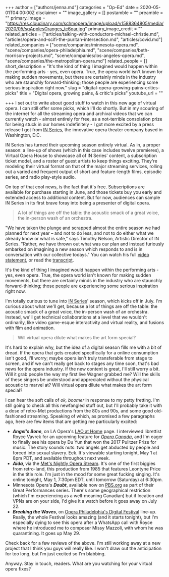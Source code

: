 +++
author = ["authors/jenna.md"]
categories = "Op-Ed"
date = 2020-05-01T04:00:00Z
disclaimer = ""
image_gallery = []
postamble = ""
preamble = ""
primary_image = "https://res.cloudinary.com/schmopera/image/upload/v1588364805/media/2020/05/sqApplesOranges_tc6qar.jpg"
primary_image_credit = ""
related_articles = ["articles/talking-with-conductors-michael-christie.md", "articles/opera-and-scifi-the-puritan-intersection.md", "articles/covid.md"]
related_companies = ["scene/companies/minnesota-opera.md", "scene/companies/opera-philadelphia.md", "scene/companies/beth-morrison-projects.md", "scene/companies/los-angeles-opera.md", "scene/companies/the-metropolitan-opera.md"]
related_people = []
short_description = "It's the kind of thing I imagined would happen within the performing arts - yes, even opera. True, the opera world isn't known for making sudden movements, but there are certainly minds in the industry who are staunchly forward-thinking; those people are experiencing some serious inspiration right now."
slug = "digital-opera-growing-pains-critics-picks"
title = "Digital opera, growing pains, & critic's picks"
youtube_url = ""

+++
I set out to write about good stuff to watch in this new age of virtual opera. I can still offer some picks, which I'll do shortly. But in my scouring of the internet for all the streaming opera and archival videos that we can currently watch - almost entirely for free, as a not-terrible consolation prize for being stuck in our homes indefinitely - I got more excited by a press release I got from [IN Series](http://www.inseries.org/), the innovative opera theater company based in Washington, D.C.

IN Series has turned their upcoming season entirely virtual. As in, a proper season: a line-up of shows (which in this case includes twelve premieres), a Virtual Opera House to showcase all of IN Series' content, a subscription ticket model, and a roster of guest artists to keep things exciting. They're modeling their virtual format on that of the major streaming services, rolling out a varied and frequent output of short and feature-length films, episodic series, and radio play-style audio.

On top of that cool news, is the fact that it's free. Subscriptions are available for purchase starting in June, and those tickets buy you early and extended access to additional content. But for now, audiences can sample IN Series in its first brave foray into being a presenter of digital opera.

> A lot of things are off the table: the acoustic smack of a great voice, the in-person wash of an orchestra.

"We have taken the plunge and scrapped almost the entire season we had planned for next year – and not to do less, and not to do either what we already know or what is safe," says Timothy Nelson, Artistic Director of IN Series. "Rather, we have thrown out what was our plan and instead furiously embarked on imagining a new season which responds to and is in conversation with our collective todays." You can watch his full [video statement](https://youtu.be/JcY-2nhnAiY), or read the [transcript](http://www.inseries.org/a-message-from-timothy).

It's the kind of thing I imagined would happen within the performing arts - yes, even opera. True, the opera world isn't known for making sudden movements, but there are certainly minds in the industry who are staunchly forward-thinking; those people are experiencing some serious inspiration right now.

I'm totally curious to tune into [IN Series](http://www.inseries.org/)' season, which kicks off in July. I'm curious about what we'll get, because a lot of things are off the table: the acoustic smack of a great voice, the in-person wash of an orchestra. Instead, we'll get technical collaborations at a level that we wouldn't ordinarily, like video game-esque interactivity and virtual reality, and fusions with film and animation. 

> Will virtual opera dilute what makes the art form special?

It's hard to explain why, but the idea of a digital season fills me with a bit of dread. If the opera that gets created specifically for a online consumption isn't good, I'll worry; maybe opera isn't truly transferable from stage to screen, and if we can't really get back to stages any time soon, that's bad news for the opera industry. If the new content is great, I'll still worry a bit. Will it grab people the way my first live Wagner grabbed me? Will the skills of these singers be understood and appreciated without the physical acoustic to marvel at? Will virtual opera dilute what makes the art form special?

I can hear the soft calls of _ok, boomer_ in response to my petty fretting. I'm still going to check all this newfangled stuff out, but I'll probably take it with a dose of retro-Met productions from the 80s and 90s, and some good old-fashioned streaming. Speaking of which, as promised a few paragraphs ago, here are few items that are getting me particularly excited:

* **_Angel's Bone_**, on LA Opera's [LAO at Home](https://www.laopera.org/discover/laoathome) page. I interviewed librettist Royce Vavrek for an upcoming feature for [_Opera Canada_](https://secure.operacanada.ca/subscribe), and I'm eager to finally see his opera by Du Yun that won the 2017 Pulitzer Prize for music. The story sounds nuts: two angels get abducted by people and forced into sexual slavery. Eek. It's viewable starting tonight, May 1 at 8pm PDT, and available throughout next week.
* **_Aida_**, via the [Met's Nightly Opera Stream](https://www.metopera.org/user-information/nightly-met-opera-streams/week-7/). It's one of the first biggies from retro-land, this production from 1985 that features Leontyne Price in the title role. I'm just in the mood for some great fucking singing. It's online tonight, May 1, 7:30pm EDT, until tomorrow (Saturday) at 6:30pm.
* Minnesota Opera's **_Doubt_**, available now on [PBS.org](https://www.pbs.org/wnet/gperf/doubt-from-the-minnesota-opera-full-film/9384/) as part of their Great Performances series. There's some geographical restriction (which I'm experiencing as a well-meaning Canadian) but if location and VPNs are on your side, I'd give it a watch before it goes away on July 22. 
* **_Breaking the Waves_**, on [Opera Philadelphia's Digital Festival](https://www.operaphila.org/whats-on/digital-festival/) line-up. Really, the whole Festival looks amazing (and it starts tonight), but I'm especially dying to see this opera after a WhatsApp call with Royce where he introduced me to composer Missy Mazzoli, with whom he was quarantining. It goes up May 29.

Check back for a few reviews of the above. I'm still working away at a new project that I think you guys will really like. I won't draw out the anticipation for too long, but I'm just excited so I'm blabbing.

Anyway. Stay in touch, readers. What are you watching for your virtual opera fixes?
